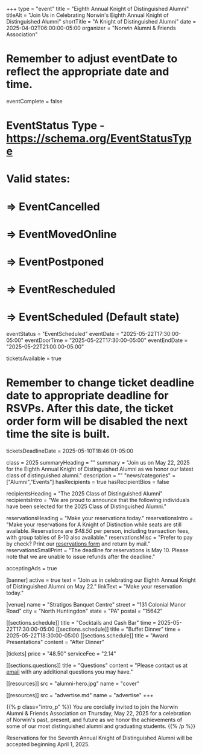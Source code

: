 +++
type          = "event"
title         = "Eighth Annual Knight of Distinguished Alumni"
titleAlt      = "Join Us in Celebrating Norwin's Eighth Annual Knight of Distinguished Alumni"
shortTitle    = "A Knight of Distinguished Alumni"
date          = 2025-04-02T06:00:00-05:00
organizer     = "Norwin Alumni & Friends Association"
# Remember to adjust eventDate to reflect the appropriate date and time.
eventComplete = false
# EventStatus Type - https://schema.org/EventStatusType
# Valid states:
# => EventCancelled
# => EventMovedOnline
# => EventPostponed
# => EventRescheduled
# => EventScheduled (Default state)
eventStatus = "EventScheduled"
eventDate     = "2025-05-22T17:30:00-05:00"
eventDoorTime = "2025-05-22T17:30:00-05:00"
eventEndDate  = "2025-05-22T21:00:00-05:00"

ticketsAvailable = true
# Remember to change ticket deadline date to appropriate deadline for RSVPs. After this date, the ticket order form will be disabled the next time the site is built.
ticketsDeadlineDate = 2025-05-10T18:46:01-05:00

class = 2025
summaryHeading = ""
summary = "Join us on May 22, 2025 for the Eighth Annual Knight of Distinguished Alumni as we honor our latest class of distinguished alumni."
description   = ""
"news/categories" = ["Alumni","Events"]
hasRecipients     = true
hasRecipientBios  = false

recipientsHeading = "The 2025 Class of Distinguished Alumni"
recipientsIntro   = "We are proud to announce that the following individuals have been selected for the 2025 Class of Distinguished Alumni."

reservationsHeading = "Make your reservations today."
reservationsIntro = "Make your reservations for A Knight of Distinction while seats are still available. Reservations are *$48.50* per person, including transaction fees, with group tables of 8-10 also available."
reservationsMisc = "Prefer to pay by check? Print our <a href='knight-of-distinguished-alumni-reservation-form.pdf' class='link--pdf' target='_blank'>reservations form</a> and return by mail."
reservationsSmallPrint = "The deadline for reservations is May 10. Please note that we are unable to issue refunds after the deadline."

acceptingAds     = true

[banner]
  active = true
  text = "Join us in celebrating our Eighth Annual Knight of Distinguished Alumni on May 22."
  linkText = "Make your reservation today."

[venue]
  name   = "Stratigos Banquet Centre"
  street = "131 Colonial Manor Road"
  city   = "North Huntingdon"
  state  = "PA"
  postal = "15642"

[[sections.schedule]]
  title = "Cocktails and Cash Bar"
  time  = 2025-05-22T17:30:00-05:00
[[sections.schedule]]
  title = "Buffet Dinner"
  time  = 2025-05-22T18:30:00-05:00
[[sections.schedule]]
  title   = "Award Presentations"
  content = "After Dinner"

[tickets]
  price        = "48.50"
  serviceFee   = "2.14"

[[sections.questions]]
  title   = "Questions"
  content = "Please contact us at [email](mailto:alumni@nsdcf.org) with any additional questions you may have."

[[resources]]
  src  = "alumni-hero.jpg"
  name = "cover"

[[resources]]
  src  = "advertise.md"
  name = "advertise"
+++

{{% p class="intro_p" %}}
You are cordially invited to join the Norwin Alumni & Friends Association on Thursday, May 22, 2025 for a celebration of Norwin's past, present, and future as we honor the achievements of some of our most distinguished alumni and graduating students.
{{% /p %}}

Reservations for the Seventh Annual Knight of Distinguished Alumni will be accepted beginning April 1, 2025.
